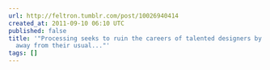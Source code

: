 ```yaml
---
url: http://feltron.tumblr.com/post/10026940414
created_at: 2011-09-10 06:10 UTC
published: false
title: '"Processing seeks to ruin the careers of talented designers by tempting them
  away from their usual..."'
tags: []
---
```




